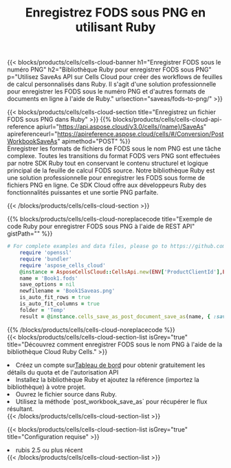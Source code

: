 ﻿---
title:  Enregistrez FODS sous PNG en utilisant Ruby
description:  Utilisation du SDK Cloud Aspose.Cells pour Ruby pour enregistrer le fichier au format FODS au format PNG.
kwords: Excel, Save FODS as PNG, REST, Ruby
howto: How to save FODS as PNG using Aspose.Cells Cloud Ruby library.
---
{{< blocks/products/cells/cells-cloud-banner h1="Enregistrer FODS sous le numéro PNG" h2="Bibliothèque Ruby pour enregistrer FODS sous PNG" p="Utilisez SaveAs API sur Cells Cloud pour créer des workflows de feuilles de calcul personnalisés dans Ruby. Il s\'agit d\'une solution professionnelle pour enregistrer les FODS sous le numéro PNG et d\'autres formats de documents en ligne à l\'aide de Ruby." urlsection="saveas/fods-to-png/" >}}

{{< blocks/products/cells/cells-cloud-section title="Enregistrez un fichier FODS sous PNG dans Ruby" >}}
{{% blocks/products/cells/cells-cloud-api-reference apiurl="https://api.aspose.cloud/v3.0/cells/{name}/SaveAs" apireferenceurl="https://apireference.aspose.cloud/cells/#/Conversion/PostWorkbookSaveAs" apimethod="POST" %}}
<br/>
Enregistrer les formats de fichiers de FODS sous le nom PNG est une tâche complexe. Toutes les transitions du format FODS vers PNG sont effectuées par notre SDK Ruby tout en conservant le contenu structurel et logique principal de la feuille de calcul FODS source. Notre bibliothèque Ruby est une solution professionnelle pour enregistrer les FODS sous forme de fichiers PNG en ligne. Ce SDK Cloud offre aux développeurs Ruby des fonctionnalités puissantes et une sortie PNG parfaite.

{{< /blocks/products/cells/cells-cloud-section >}}

{{% blocks/products/cells/cells-cloud-noreplacecode title="Exemple de code Ruby pour enregistrer FODS sous PNG à l\'aide de REST API" gistPath="" %}}
  
```ruby
# For complete examples and data files, please go to https://github.com/aspose-cells-cloud/aspose-cells-cloud-ruby/
    require 'openssl'
    require 'bundler'
    require 'aspose_cells_cloud'
    @instance = AsposeCellsCloud::CellsApi.new(ENV['ProductClientId'],ENV['ProductClientSecret'])
    name = 'Book1.fods'
    save_options = nil
    newfilename = 'Book1Saveas.png'
    is_auto_fit_rows = true
    is_auto_fit_columns = true
    folder = 'Temp'
    result = @instance.cells_save_as_post_document_save_as(name, { :save_options=>save_options, :newfilename=>(folder+"/"+newfilename), :is_auto_fit_rows=>is_auto_fit_rows, :is_auto_fit_columns=>is_auto_fit_columns, :folder=>folder})
```
  
{{% /blocks/products/cells/cells-cloud-noreplacecode %}}
<br/>
{{< blocks/products/cells/cells-cloud-section-list isGrey="true" title="Découvrez comment enregistrer FODS sous le nom PNG à l\'aide de la bibliothèque Cloud Ruby Cells." >}}
<li> Créez un compte sur<a href="https://dashboard.aspose.cloud/">Tableau de bord</a> pour obtenir gratuitement les détails du quota et de l'autorisation API</li>
<li>Installez la bibliothèque Ruby et ajoutez la référence (importez la bibliothèque) à votre projet.</li>
<li>Ouvrez le fichier source dans Ruby.</li>
<li>Utilisez la méthode `post_workbook_save_as` pour récupérer le flux résultant.</li>
{{< /blocks/products/cells/cells-cloud-section-list >}}

{{< blocks/products/cells/cells-cloud-section-list isGrey="true" title="Configuration requise" >}}
<li>rubis 2.5 ou plus récent</li>
{{< /blocks/products/cells/cells-cloud-section-list >}}
